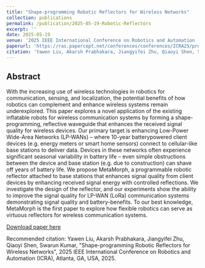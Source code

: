 ```yaml
---
title: "Shape-programming Robotic Reflectors for Wireless Networks"
collection: publications
permalink: /publication/2025-05-19-Robotic-Reflectors
excerpt: ''
date: 2025-05-19
venue: '2025 IEEE International Conference on Robotics and Automation (ICRA)'
paperurl: 'https://ras.papercept.net/conferences/conferences/ICRA25/program/ICRA25_ContentListWeb_3.html'
citation: 'Yawen Liu, Akarsh Prabhakara, Jiangyifei Zhu, Qiaoyi Shen, Swarun Kumar, "Shape-programming Robotic Reflectors for Wireless Networks", 2025 IEEE International Conference on Robotics and Automation (ICRA), Atlanta, GA, USA, 2025.'
---
```

Abstract
---
With the increasing use of wireless technologies in robotics for communication, sensing, and localization, the potential benefits of how robotics can complement and enhance wireless systems remain underexplored. This paper explores a novel application of the existing inflatable robots for wireless communication systems by forming a shape-programming, reflective waveguide that enhances the received signal quality for wireless devices. Our primary target is enhancing Low-Power Wide-Area Networks (LP-WANs) – where 10-year batterypowered client devices (e.g. energy meters or smart home sensors) connect to cellular-like base stations to deliver data. Devices in these networks often experience significant seasonal variability in battery life – even simple obstructions between the device and base station (e.g. due to construction) can shave off years of battery life. We propose MetaMorph, a programmable robotic reflector attached to base stations that enhances signal quality from client devices by enhancing received signal energy with controlled reflections. We investigate the design of the reflector, and our experiments show the ability to improve the signal quality for LP-WAN (LoRa) communication systems demonstrating signal quality and battery-benefits. To our best knowledge, MetaMorph is the first paper to explore how flexible robotics can serve as virtuous reflectors for wireless communication systems.

[Download paper here]()

Recommended citation: Yawen Liu, Akarsh Prabhakara, Jiangyifei Zhu, Qiaoyi Shen, Swarun Kumar, "Shape-programming Robotic Reflectors for Wireless Networks", 2025 IEEE International Conference on Robotics and Automation (ICRA), Atlanta, GA, USA, 2025.